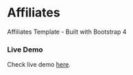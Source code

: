 # Affiliates

Affiliates Template - Built with Bootstrap 4

### Live Demo

Check live demo [here](https://appzaib.github.io/affiliates/).

